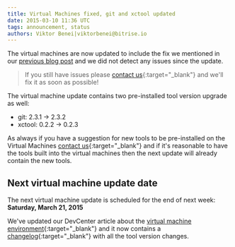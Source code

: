```yaml
---
title: Virtual Machines fixed, git and xctool updated
date: 2015-03-10 11:36 UTC
tags: announcement, status
authors: Viktor Benei|viktorbenei@bitrise.io
---
```


The virtual machines are now updated to include the
fix we mentioned in our [previous blog post](/2015/03/09/amazon-s3-network-issues-patch-coming-with-a-new-virtual-machine-update.html) and we
did not detect any issues since the update.

> If you still have issues
> please [contact us](https://www.bitrise.io/contact?utm_source=blog&utm_medium=blog&utm_campaign=bitrise){:target="_blank"}
> and we'll fix it as soon as possible!

The virtual machine update contains two pre-installed tool
version upgrade as well:

* git: 2.3.1 -> 2.3.2
* xctool: 0.2.2 -> 0.2.3

As always if you have a suggestion for new tools to be pre-installed
on the Virtual Machines [contact us](https://www.bitrise.io/contact?utm_source=blog&utm_medium=blog&utm_campaign=bitrise){:target="_blank"}
and if it's reasonable to have the tools built into the virtual machines
then the next update will already contain the new tools.

## Next virtual machine update date

The next virtual machine update is scheduled for the end of
next week: **Saturday, March 21, 2015**

We've updated our DevCenter article about the [virtual machine
environment](http://devcenter.bitrise.io/docs/virtual-machine-updates.html){:target="_blank"}
and it now contains a [changelog](http://devcenter.bitrise.io/docs/vm-box-changelog.html){:target="_blank"} with all the tool version changes.



